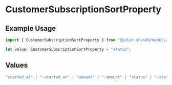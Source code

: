 # CustomerSubscriptionSortProperty

## Example Usage

```typescript
import { CustomerSubscriptionSortProperty } from "@polar-sh/sdk/models/components/customersubscriptionsortproperty.js";

let value: CustomerSubscriptionSortProperty = "status";
```

## Values

```typescript
"started_at" | "-started_at" | "amount" | "-amount" | "status" | "-status" | "organization" | "-organization" | "product" | "-product"
```